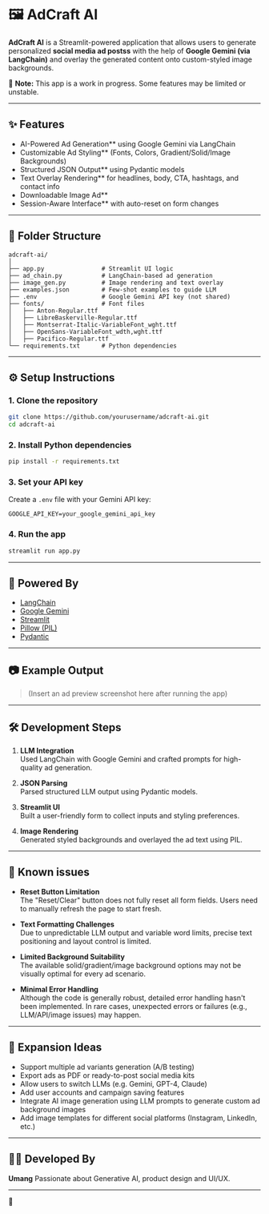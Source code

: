 # 🖼️ AdCraft AI

**AdCraft AI** is a Streamlit-powered application that allows users to generate personalized **social media ad postss** with the help of **Google Gemini (via LangChain)** and overlay the generated content onto custom-styled image backgrounds.

 🚧 **Note:** This app is a work in progress. Some features may be limited or unstable.

---

## ✨ Features

* AI-Powered Ad Generation** using Google Gemini via LangChain
* Customizable Ad Styling** (Fonts, Colors, Gradient/Solid/Image Backgrounds)
* Structured JSON Output** using Pydantic models
* Text Overlay Rendering** for headlines, body, CTA, hashtags, and contact info
* Downloadable Image Ad**
* Session-Aware Interface** with auto-reset on form changes

---

## 📂 Folder Structure

```
adcraft-ai/
│
├── app.py                # Streamlit UI logic
├── ad_chain.py           # LangChain-based ad generation
├── image_gen.py          # Image rendering and text overlay
├── examples.json         # Few-shot examples to guide LLM
├── .env                  # Google Gemini API key (not shared)
├── fonts/                # Font files
│   ├── Anton-Regular.ttf
│   ├── LibreBaskerville-Regular.ttf
│   ├── Montserrat-Italic-VariableFont_wght.ttf
│   ├── OpenSans-VariableFont_wdth,wght.ttf
│   ├── Pacifico-Regular.ttf
└── requirements.txt      # Python dependencies
```

---

## ⚙️ Setup Instructions

### 1. Clone the repository

```bash
git clone https://github.com/yourusername/adcraft-ai.git
cd adcraft-ai
```

### 2. Install Python dependencies

```bash
pip install -r requirements.txt
```

### 3. Set your API key

Create a `.env` file with your Gemini API key:

```
GOOGLE_API_KEY=your_google_gemini_api_key
```

### 4. Run the app

```bash
streamlit run app.py
```

---

## 🧠 Powered By

* [LangChain](https://www.langchain.com/)
* [Google Gemini](https://ai.google.dev/)
* [Streamlit](https://streamlit.io/)
* [Pillow (PIL)](https://pillow.readthedocs.io/)
* [Pydantic](https://docs.pydantic.dev/)

---

## 📷 Example Output

> (Insert an ad preview screenshot here after running the app)

---

## 🛠️ Development Steps

1. **LLM Integration**  
   Used LangChain with Google Gemini and crafted prompts for high-quality ad generation.

2. **JSON Parsing**  
   Parsed structured LLM output using Pydantic models.

3. **Streamlit UI**  
   Built a user-friendly form to collect inputs and styling preferences.

4. **Image Rendering**  
   Generated styled backgrounds and overlayed the ad text using PIL.
---

## 🐛 Known issues

-  **Reset Button Limitation**  
  The "Reset/Clear" button does not fully reset all form fields. Users need to manually refresh the page to start fresh.

-  **Text Formatting Challenges**  
  Due to unpredictable LLM output and variable word limits, precise text positioning and layout control is limited.

-  **Limited Background Suitability**  
  The available solid/gradient/image background options may not be visually optimal for every ad scenario.

- **Minimal Error Handling**  
  Although the code is generally robust, detailed error handling hasn't been implemented.
  In rare cases, unexpected errors or failures (e.g., LLM/API/image issues) may happen.

---


## 🚀 Expansion Ideas

* Support multiple ad variants generation (A/B testing)
* Export ads as PDF or ready-to-post social media kits
* Allow users to switch LLMs (e.g. Gemini, GPT-4, Claude)
* Add user accounts and campaign saving features
* Integrate AI image generation using LLM prompts to generate custom ad background images
* Add image templates for different social platforms (Instagram, LinkedIn, etc.)

---

## 👨‍💻 Developed By

**Umang**
Passionate about Generative AI, product design and UI/UX.

---
🚧



